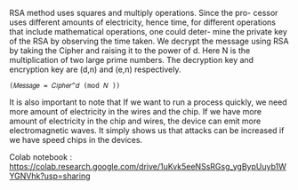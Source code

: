 
RSA method uses squares and multiply operations. Since the pro-
cessor uses different amounts of electricity, hence time, for different
operations that include mathematical operations, one could deter-
mine the private key of the RSA by observing the time taken.
We decrypt the message using RSA by taking the Cipher and
raising it to the power of d. Here N is the multiplication of two
large prime numbers. The decryption key and encryption key are
(d,n) and (e,n) respectively.


`(𝑀𝑒𝑠𝑠𝑎𝑔𝑒 = 𝐶𝑖𝑝ℎ𝑒𝑟^𝑑 (mod 𝑁 ))`


It is also important to note that If we want to run a process
quickly, we need more amount of electricity in the wires and the
chip. If we have more amount of electricity in the chip and wires,
the device can emit more electromagnetic waves. It simply shows us
that attacks can be increased if we have speed chips in the devices.

Colab notebook : https://colab.research.google.com/drive/1uKvk5eeNSsRGsg_ygBypUuyb1WYGNVhk?usp=sharing
